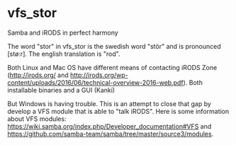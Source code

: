 # vfs_stor
Samba and iRODS in perfect harmony

The word "stor" in vfs_stor is the swedish word "stör" and is pronounced [stø:r]. The english translation is "rod".

Both Linux and Mac OS have different means of contacting iRODS Zone (http://irods.org/ and http://irods.org/wp-content/uploads/2016/06/technical-overview-2016-web.pdf). Both installable binaries and a GUI (Kanki)

But Windows is having trouble. This is an attempt to close that gap by develop a VFS module that is able to "talk iRODS". Here is some information about VFS modules: https://wiki.samba.org/index.php/Developer_documentation#VFS and https://github.com/samba-team/samba/tree/master/source3/modules.
